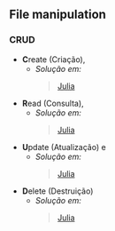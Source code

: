 ## File manipulation

### CRUD
 * **C**reate (Criação), 
    * *Solução em:* 
        > [Julia](https://github.com/computersciencebr/algoritmo/tree/master/functional/src/7-file/julia/create.jl)
 * **R**ead (Consulta), 
    * *Solução em:* 
        > [Julia](https://github.com/computersciencebr/algoritmo/tree/master/functional/src/7-file/julia/read.jl)
 * **U**pdate (Atualização) e 
    * *Solução em:* 
        > [Julia](https://github.com/computersciencebr/algoritmo/tree/master/functional/src/7-file/julia/update.jl)
 * **D**elete (Destruição)
    * *Solução em:* 
        > [Julia](https://github.com/computersciencebr/algoritmo/tree/master/functional/src/7-file/julia/delete.jl)
